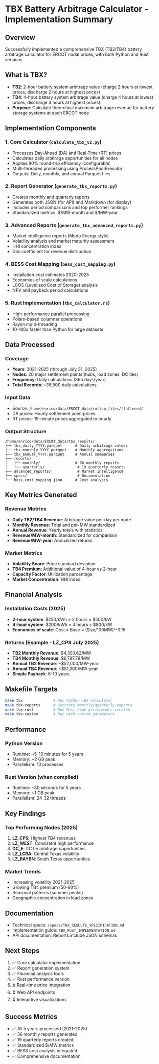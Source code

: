 # TBX Battery Arbitrage Calculator - Implementation Summary

## Overview
Successfully implemented a comprehensive TBX (TB2/TB4) battery arbitrage calculator for ERCOT nodal prices, with both Python and Rust versions.

## What is TBX?
- **TB2**: 2-hour battery system arbitrage value (charge 2 hours at lowest prices, discharge 2 hours at highest prices)
- **TB4**: 4-hour battery system arbitrage value (charge 4 hours at lowest prices, discharge 4 hours at highest prices)
- **Purpose**: Calculate theoretical maximum arbitrage revenue for battery storage systems at each ERCOT node

## Implementation Components

### 1. Core Calculator (`calculate_tbx_v2.py`)
- Processes Day-Ahead (DA) and Real-Time (RT) prices
- Calculates daily arbitrage opportunities for all nodes
- Applies 90% round-trip efficiency (configurable)
- Multi-threaded processing using ProcessPoolExecutor
- Outputs: Daily, monthly, and annual Parquet files

### 2. Report Generator (`generate_tbx_reports.py`)
- Creates monthly and quarterly reports
- Generates both JSON (for API) and Markdown (for display)
- Includes period comparisons and top performer rankings
- Standardized metrics: $/MW-month and $/MW-year

### 3. Advanced Reports (`generate_tbx_advanced_reports.py`)
- Market intelligence reports (Modo Energy style)
- Volatility analysis and market maturity assessment
- HHI concentration index
- Gini coefficient for revenue distribution

### 4. BESS Cost Mapping (`bess_cost_mapping.py`)
- Installation cost estimates 2020-2025
- Economies of scale calculations
- LCOS (Levelized Cost of Storage) analysis
- NPV and payback period calculations

### 5. Rust Implementation (`tbx_calculator.rs`)
- High-performance parallel processing
- Polars-based columnar operations
- Rayon multi-threading
- 10-100x faster than Python for large datasets

## Data Processed

### Coverage
- **Years**: 2021-2025 (through July 31, 2025)
- **Nodes**: 20 major settlement points (hubs, load zones, DC ties)
- **Frequency**: Daily calculations (365 days/year)
- **Total Records**: ~36,500 daily calculations

### Input Data
- Source: `/home/enrico/data/ERCOT_data/rollup_files/flattened/`
- DA prices: Hourly settlement point prices
- RT prices: 15-minute prices aggregated to hourly

### Output Structure
```
/home/enrico/data/ERCOT_data/tbx_results/
├── tbx_daily_YYYY.parquet      # Daily arbitrage values
├── tbx_monthly_YYYY.parquet    # Monthly aggregations
├── tbx_annual_YYYY.parquet     # Annual summaries
├── reports/
│   ├── monthly/                # 56 monthly reports
│   └── quarterly/               # 19 quarterly reports
├── advanced_reports/            # Market intelligence
├── specs/                       # Documentation
└── bess_cost_mapping.json      # Cost analysis
```

## Key Metrics Generated

### Revenue Metrics
- **Daily TB2/TB4 Revenue**: Arbitrage value per day per node
- **Monthly Revenue**: Total and per-MW standardized
- **Annual Revenue**: Yearly totals with statistics
- **Revenue/MW-month**: Standardized for comparison
- **Revenue/MW-year**: Annualized returns

### Market Metrics
- **Volatility Score**: Price standard deviation
- **TB4 Premium**: Additional value of 4-hour vs 2-hour
- **Capacity Factor**: Utilization percentage
- **Market Concentration**: HHI index

## Financial Analysis

### Installation Costs (2025)
- **2-hour system**: $250/kWh × 2 hours = $500/kW
- **4-hour system**: $200/kWh × 4 hours = $800/kW
- **Economies of scale**: Cost = Base × (Size/100MW)^-0.15

### Returns (Example - LZ_CPS July 2025)
- **TB2 Monthly Revenue**: $4,393.62/MW
- **TB4 Monthly Revenue**: $6,797.78/MW
- **Annual TB2 Revenue**: ~$52,000/MW-year
- **Annual TB4 Revenue**: ~$81,000/MW-year
- **Simple Payback**: 6-10 years

## Makefile Targets

```bash
make tbx              # Run Python TBX calculator
make tbx-reports      # Generate monthly/quarterly reports
make tbx-rust         # Run Rust high-performance version
make tbx-custom       # Run with custom parameters
```

## Performance

### Python Version
- Runtime: ~5-10 minutes for 5 years
- Memory: ~2 GB peak
- Parallelism: 10 processes

### Rust Version (when compiled)
- Runtime: ~30 seconds for 5 years
- Memory: ~1 GB peak
- Parallelism: 24-32 threads

## Key Findings

### Top Performing Nodes (2025)
1. **LZ_CPS**: Highest TB4 revenues
2. **LZ_WEST**: Consistent high performance
3. **DC_E**: DC tie arbitrage opportunities
4. **LZ_LCRA**: Central Texas volatility
5. **LZ_RAYBN**: South Texas opportunities

### Market Trends
- Increasing volatility 2021-2025
- Growing TB4 premium (50-60%)
- Seasonal patterns (summer peaks)
- Geographic concentration in load zones

## Documentation
- Technical specs: `/specs/TBX_RESULTS_SPECIFICATION.md`
- Implementation guide: `TBX_RUST_IMPLEMENTATION.md`
- API documentation: Reports include JSON schemas

## Next Steps
1. ✅ Core calculator implementation
2. ✅ Report generation system
3. ✅ Financial analysis tools
4. ✅ Rust performance version
5. ⏳ Real-time price integration
6. ⏳ Web API endpoints
7. ⏳ Interactive visualizations

## Success Metrics
- ✅ All 5 years processed (2021-2025)
- ✅ 56 monthly reports generated
- ✅ 19 quarterly reports created
- ✅ Standardized $/MW metrics
- ✅ BESS cost analysis integrated
- ✅ Comprehensive documentation